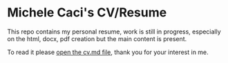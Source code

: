 # Michele Caci's CV/Resume

This repo contains my personal resume, work is still in progress, especially on the html, docx, pdf creation but the main content is present.

To read it please [open the cv.md file](cv.md), thank you for your interest in me.
